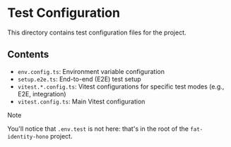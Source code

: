 # Test Configuration

This directory contains test configuration files for the project.

## Contents

- `env.config.ts`: Environment variable configuration
- `setup.e2e.ts`: End-to-end (E2E) test setup
- `vitest.*.config.ts`: Vitest configurations for specific test modes (e.g., E2E, integration)
- `vitest.config.ts`: Main Vitest configuration

> [!NOTE]
> You'll notice that `.env.test` is not here: that's in the root of the `fat-identity-hono` project.